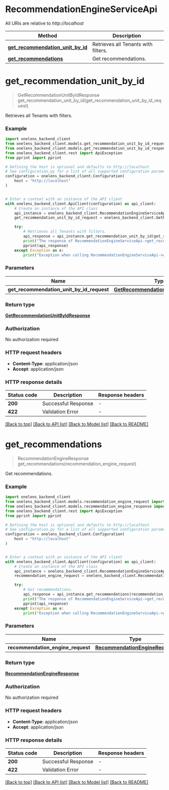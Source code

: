 # RecommendationEngineServiceApi

All URIs are relative to *http://localhost*

Method | Description
------------- | -------------
[**get_recommendation_unit_by_id**](RecommendationEngineServiceApi.md#get_recommendation_unit_by_id) | Retrieves all Tenants with filters.
[**get_recommendations**](RecommendationEngineServiceApi.md#get_recommendations) | Get recommendations.


# **get_recommendation_unit_by_id**
> GetRecommendationUnitByIdResponse get_recommendation_unit_by_id(get_recommendation_unit_by_id_request)

Retrieves all Tenants with filters.

### Example


```python
import onelens_backend_client
from onelens_backend_client.models.get_recommendation_unit_by_id_request import GetRecommendationUnitByIdRequest
from onelens_backend_client.models.get_recommendation_unit_by_id_response import GetRecommendationUnitByIdResponse
from onelens_backend_client.rest import ApiException
from pprint import pprint

# Defining the host is optional and defaults to http://localhost
# See configuration.py for a list of all supported configuration parameters.
configuration = onelens_backend_client.Configuration(
    host = "http://localhost"
)


# Enter a context with an instance of the API client
with onelens_backend_client.ApiClient(configuration) as api_client:
    # Create an instance of the API class
    api_instance = onelens_backend_client.RecommendationEngineServiceApi(api_client)
    get_recommendation_unit_by_id_request = onelens_backend_client.GetRecommendationUnitByIdRequest() # GetRecommendationUnitByIdRequest | 

    try:
        # Retrieves all Tenants with filters.
        api_response = api_instance.get_recommendation_unit_by_id(get_recommendation_unit_by_id_request)
        print("The response of RecommendationEngineServiceApi->get_recommendation_unit_by_id:\n")
        pprint(api_response)
    except Exception as e:
        print("Exception when calling RecommendationEngineServiceApi->get_recommendation_unit_by_id: %s\n" % e)
```



### Parameters


Name | Type | Description  | Notes
------------- | ------------- | ------------- | -------------
 **get_recommendation_unit_by_id_request** | [**GetRecommendationUnitByIdRequest**](GetRecommendationUnitByIdRequest.md)|  | 

### Return type

[**GetRecommendationUnitByIdResponse**](GetRecommendationUnitByIdResponse.md)

### Authorization

No authorization required

### HTTP request headers

 - **Content-Type**: application/json
 - **Accept**: application/json

### HTTP response details

| Status code | Description | Response headers |
|-------------|-------------|------------------|
**200** | Successful Response |  -  |
**422** | Validation Error |  -  |

[[Back to top]](#) [[Back to API list]](../README.md#documentation-for-api-endpoints) [[Back to Model list]](../README.md#documentation-for-models) [[Back to README]](../README.md)

# **get_recommendations**
> RecommendationEngineResponse get_recommendations(recommendation_engine_request)

Get recommendations.

### Example


```python
import onelens_backend_client
from onelens_backend_client.models.recommendation_engine_request import RecommendationEngineRequest
from onelens_backend_client.models.recommendation_engine_response import RecommendationEngineResponse
from onelens_backend_client.rest import ApiException
from pprint import pprint

# Defining the host is optional and defaults to http://localhost
# See configuration.py for a list of all supported configuration parameters.
configuration = onelens_backend_client.Configuration(
    host = "http://localhost"
)


# Enter a context with an instance of the API client
with onelens_backend_client.ApiClient(configuration) as api_client:
    # Create an instance of the API class
    api_instance = onelens_backend_client.RecommendationEngineServiceApi(api_client)
    recommendation_engine_request = onelens_backend_client.RecommendationEngineRequest() # RecommendationEngineRequest | 

    try:
        # Get recommendations.
        api_response = api_instance.get_recommendations(recommendation_engine_request)
        print("The response of RecommendationEngineServiceApi->get_recommendations:\n")
        pprint(api_response)
    except Exception as e:
        print("Exception when calling RecommendationEngineServiceApi->get_recommendations: %s\n" % e)
```



### Parameters


Name | Type | Description  | Notes
------------- | ------------- | ------------- | -------------
 **recommendation_engine_request** | [**RecommendationEngineRequest**](RecommendationEngineRequest.md)|  | 

### Return type

[**RecommendationEngineResponse**](RecommendationEngineResponse.md)

### Authorization

No authorization required

### HTTP request headers

 - **Content-Type**: application/json
 - **Accept**: application/json

### HTTP response details

| Status code | Description | Response headers |
|-------------|-------------|------------------|
**200** | Successful Response |  -  |
**422** | Validation Error |  -  |

[[Back to top]](#) [[Back to API list]](../README.md#documentation-for-api-endpoints) [[Back to Model list]](../README.md#documentation-for-models) [[Back to README]](../README.md)

